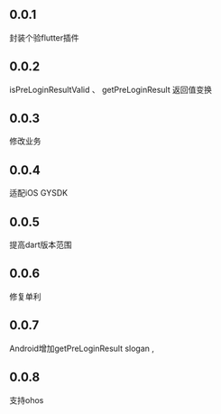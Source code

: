 ## 0.0.1
封装个验flutter插件

## 0.0.2
isPreLoginResultValid 、 getPreLoginResult 返回值变换

## 0.0.3
修改业务

## 0.0.4
适配iOS GYSDK

## 0.0.5
提高dart版本范围

## 0.0.6
修复单利

## 0.0.7
Android增加getPreLoginResult slogan , 

## 0.0.8
支持ohos
